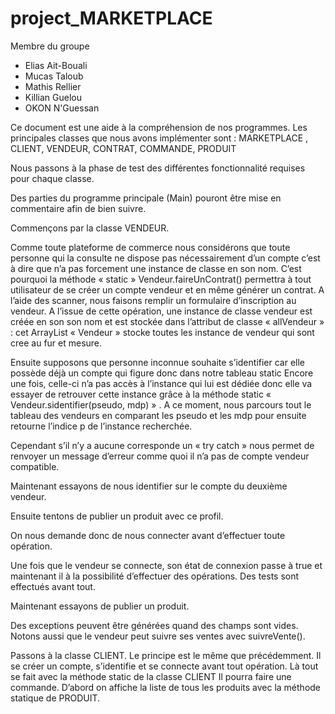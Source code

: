 # project_MARKETPLACE


Membre du groupe

* Elias Ait-Bouali
* Mucas Taloub
* Mathis Rellier
* Killian Guelou
* OKON N'Guessan

Ce document est une aide à la compréhension de nos programmes. Les principales classes que nous avons implémenter sont : MARKETPLACE , CLIENT, VENDEUR, CONTRAT, COMMANDE, PRODUIT

Nous passons à la phase de test des différentes fonctionnalité requises pour chaque classe.

Des parties du programme principale (Main) pouront être mise en commentaire afin de bien suivre.

Commençons par la classe VENDEUR.

Comme toute plateforme de commerce nous considérons que toute personne qui la consulte ne dispose pas nécessairement d’un compte c’est à  dire que n’a pas forcement une instance de classe en son nom. 
C’est pourquoi la méthode « static »      Vendeur.faireUnContrat()             permettra à tout utilisateur de se créer un compte vendeur et en même générer un contrat. 
A l’aide des scanner, nous faisons remplir un formulaire d’inscription au vendeur. A l’issue de cette opération, une instance de classe vendeur est créée en son son nom et est stockée dans l’attribut de classe « allVendeur » : cet ArrayList « Vendeur » stocke toutes les instance de vendeur qui sont cree au fur et mesure.

Ensuite supposons que personne inconnue souhaite s’identifier car elle possède déjà un compte qui figure donc dans notre tableau static 
Encore une fois, celle-ci n’a pas accès à l’instance qui lui est dédiée donc elle va essayer de retrouver cette instance grâce à la méthode static « Vendeur.sidentifier(pseudo, mdp) » . A ce moment, nous parcours tout le tableau des vendeurs en comparant les pseudo et les mdp pour ensuite retourne l’indice p de l’instance recherchée.

Cependant s’il n’y a aucune corresponde un « try catch » nous permet de renvoyer un message d’erreur comme quoi il n’a pas de compte vendeur compatible.

Maintenant essayons de nous identifier sur le compte du deuxième vendeur.

Ensuite tentons de publier un produit avec ce profil.

On nous demande donc de nous connecter avant d’effectuer toute opération.

Une fois que le vendeur se connecte, son état de connexion passe à true et maintenant il à la possibilité d’effectuer des opérations. Des tests sont effectués avant tout.

Maintenant essayons de publier un produit.	

Des exceptions peuvent être générées quand des champs sont vides.
Notons aussi que le vendeur peut suivre ses ventes avec suivreVente(). 

Passons à la classe CLIENT.
Le principe est le même que précédemment. Il se créer un compte, s’identifie et se connecte avant tout opération. Là tout se fait avec la méthode static de la classe CLIENT
Il pourra faire une commande.
D’abord on affiche la liste de tous les produits avec la méthode statique de PRODUIT.



